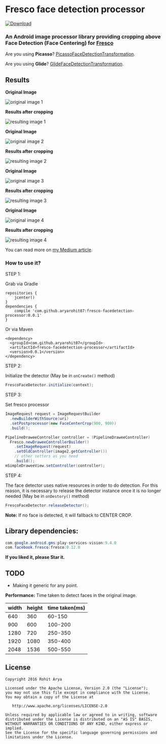 
# Fresco face detection processor

[ ![Download](https://api.bintray.com/packages/aryarohit07/android/fresco-facedetection-processor/images/download.svg) ](https://bintray.com/aryarohit07/android/fresco-facedetection-processor/_latestVersion)

### An Android image processor library providing cropping above Face Detection (Face Centering) for [Fresco](https://github.com/facebook/fresco)

Are you using **Picasso**? [PicassoFaceDetectionTransformation](https://github.com/aryarohit07/PicassoFaceDetectionTransformation).


Are you using **Glide**? [GlideFaceDetectionTransformation](https://github.com/aryarohit07/GlideFaceDetectionTransformation).

Results
------

**Original Image**

![original image 1](/images/original_image1.jpg?raw=true )

**Results after cropping**

![resulting image 1](/images/result_image1.jpg?raw=true)


**Original Image**

![original image 2](/images/original_image2.jpg?raw=true )

**Results after cropping**

![resulting image 2](/images/result_image2.jpg?raw=true)


**Original Image**

![original image 3](/images/original_image3.jpg?raw=true )

**Results after cropping**

![resulting image 3](/images/result_image3.jpg?raw=true)

**Original Image**

![original image 4](/images/original_image4.jpg?raw=true )

**Results after cropping**

![resulting image 4](/images/result_image4.jpg?raw=true)

You can read more on [my Medium article](https://medium.freecodecamp.com/face-centering-android-library-build-on-top-of-google-vision-api-f88661b97959).


### How to use it?

STEP 1:

Grab via Gradle

```
repositories {
    jcenter()
}
dependencies {
    compile 'com.github.aryarohit07:fresco-facedetection-processor:0.0.1'
}
```

Or via Maven

```
<dependency>
  <groupId>com.github.aryarohit07</groupId>
  <artifactId>fresco-facedetection-processor</artifactId>
  <version>0.0.1</version>
</dependency>
```

STEP 2:

Initialize the detector (May be in `onCreate()` method)

```java
FrescoFaceDetector.initialize(context);
```

STEP 3:

Set fresco processor


```java
ImageRequest request = ImageRequestBuilder
  .newBuilderWithSource(uri)
  .setPostprocessor(new FaceCenterCrop(900, 900))
  .build();

PipelineDraweeController controller = (PipelineDraweeController)
  Fresco.newDraweeControllerBuilder()
    .setImageRequest(request)
    .setOldController(image2.getController())
    // other setters as you need
    .build();
mSimpleDraweeView.setController(controller);
```

STEP 4:

The face detector uses native resources in order to do detection. For this reason, it is necessary to release the detector instance once it is no longer needed (May be in `onDestory()` method)

```java
FrescoFaceDetector.releaseDetector();
```

**Note:** If no face is detected, it will fallback to CENTER CROP.

Library dependencies:
------
```java
com.google.android.gms:play-services-vision:9.4.0
com.facebook.fresco:fresco:0.12.0
```

**If you liked it, please Star it.**


TODO
----
* Making it generic for any point.

**Performance:**
Time taken to detect faces in the original image.


| width | height | time taken(ms) |
|-------|--------|----------------|
|  640  |  360   |  60-150        |
|  900  |  600   |  100-200       |
|  1280 |  720   |  250-350       |
|  1920 |  1080  |  350-400       |
|  2048 |  1536  |  500-550       |

License
-------

    Copyright 2016 Rohit Arya

    Licensed under the Apache License, Version 2.0 (the "License");
    you may not use this file except in compliance with the License.
    You may obtain a copy of the License at

       http://www.apache.org/licenses/LICENSE-2.0

    Unless required by applicable law or agreed to in writing, software
    distributed under the License is distributed on an "AS IS" BASIS,
    WITHOUT WARRANTIES OR CONDITIONS OF ANY KIND, either express or implied.
    See the License for the specific language governing permissions and
    limitations under the License.
